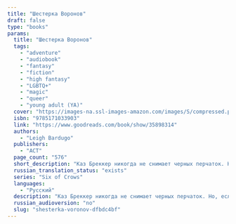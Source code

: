 ```yaml
---
title: "Шестерка Воронов"
draft: false
type: "books"
params:
  title: "Шестерка Воронов"
  tags:
    - "adventure"
    - "audiobook"
    - "fantasy"
    - "fiction"
    - "high fantasy"
    - "LGBTQ+"
    - "magic"
    - "queer"
    - "young adult (YA)"
  cover: "https://images-na.ssl-images-amazon.com/images/S/compressed.photo.goodreads.com/books/1501657018i/35898314.jpg"
  isbn: "9785171033903"
  link: "https://www.goodreads.com/book/show/35898314"
  authors:
    - "Leigh Bardugo"
  publishers:
    - "АСТ"
  page_count: "576"
  short_description: "Каз Бреккер никогда не снимает черных перчаток. Но, если не хочешь стать ужином для акул, не спрашивай его, почему."
  russian_translation_status: "exists"
  series: "Six of Crows"
  languages:
    - "Русский"
  description: "Каз Бреккер никогда не снимает черных перчаток. Но, если не хочешь стать ужином для акул, не спрашивай его, почему. Никому не известно, где его семья, откуда он пришел и почему остался в Кеттердаме. Зато он знает обо всех и все. Бреккер — правая рука главаря одной из самых влиятельных банд в городе. Казино, бордели, нелегальная торговля — его стихия. А еще шантаж, грабеж и, если понадобится, хладнокровное убийство. Но все это мелочи по сравнению с новым заказом. На кону — баснословные деньги и… секрет, который может уничтожить одни народы и возвеличить другие. Какие именно — теперь зависит от Каза и его команды. Шестерых \"воронов\", которым нечего терять кроме надежды. Это дело объединит их. Лучшего стрелка банды Отбросов и новичка, который не умеет держать пистолет в руках. Соблазнительную чародейку, умеющую с помощью магии взрывать сердца, и безжалостного охотника на таких, как она. Юную гимнастку из самого известного публичного дома во всей Керчии и Каза Бреккера, способного без тени сомнения вырвать глаз предателю. Им предстоит один путь, но у каждого своя цель…"
  russian_audioversion: "no"
  slug: "shesterka-voronov-dfbdc4bf"
---
```

